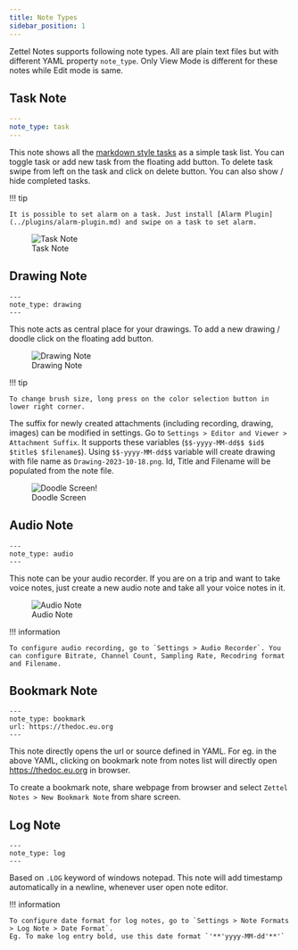 ```yaml
---
title: Note Types
sidebar_position: 1
---
```


Zettel Notes supports following note types. All are plain text files but with different YAML property `note_type`. Only View Mode is different for these notes while Edit mode is same.

## Task Note

```YAML
---
note_type: task
---
```

This note shows all the [markdown style tasks](./editor/markdown.md#task-lists) as a simple task list. You can toggle task or add new task from the floating add button. To delete task swipe from left on the task and click on delete button. You can also show / hide completed tasks.

!!! tip

    It is possible to set alarm on a task. Just install [Alarm Plugin](../plugins/alarm-plugin.md) and swipe on a task to set alarm.


<figure>
<img src="/assets/img/note-type-task.webp" alt="Task Note"/>
 <figcaption>Task Note</figcaption>
</figure>

## Drawing Note

```
---
note_type: drawing
---
```

This note acts as central place for your drawings. To add a new drawing / doodle click on the floating add button.

<figure>
<img src="/assets/img/note-type-drawing.webp" alt="Drawing Note"/>
 <figcaption>Drawing Note</figcaption>
</figure>


!!! tip

    To change brush size, long press on the color selection button in lower right corner.


The suffix for newly created attachments (including recording, drawing, images) can be modified in settings. Go to `Settings > Editor and Viewer > Attachment Suffix`. It supports these variables (`$$-yyyy-MM-dd$$ $id$ $title$ $filename$`). Using `$$-yyyy-MM-dd$$` variable will create drawing with file name as `Drawing-2023-10-18.png`. Id, Title and Filename will be populated from the note file.

<figure>
<img src="/assets/img/note-type-drawing-draw.webp" alt="Doodle Screen!"/>
 <figcaption>Doodle Screen</figcaption>
</figure>

## Audio Note

```
---
note_type: audio
---
```

This note can be your audio recorder. If you are on a trip and want to take voice notes, just create a new audio note and take all your voice notes in it.

<figure>
<img src="/assets/img/note-type-audio.webp" alt="Audio Note"/>
 <figcaption>Audio Note</figcaption>
</figure>

!!! information

    To configure audio recording, go to `Settings > Audio Recorder`. You can configure Bitrate, Channel Count, Sampling Rate, Recodring format and Filename. 

## Bookmark Note

```
---
note_type: bookmark
url: https://thedoc.eu.org
---
```

This note directly opens the url or source defined in YAML. For eg. in the above YAML, clicking on bookmark note from notes list will directly open <https://thedoc.eu.org> in browser.

To create a bookmark note, share webpage from browser and select `Zettel Notes > New Bookmark Note` from share screen.

## Log Note

```
---
note_type: log
---
```

Based on `.LOG` keyword of windows notepad. This note will add timestamp automatically in a newline, whenever user open note editor.

!!! information

    To configure date format for log notes, go to `Settings > Note Formats > Log Note > Date Format`.
    Eg. To make log entry bold, use this date format `'**'yyyy-MM-dd'**'`
